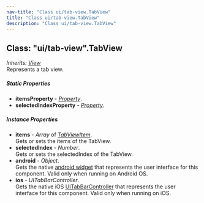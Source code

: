 ```yaml
---
nav-title: "Class ui/tab-view.TabView"
title: "Class ui/tab-view.TabView"
description: "Class ui/tab-view.TabView"
---
```

## Class: "ui/tab-view".TabView  
_Inherits:_ [_View_](../../ui/core/view/View.md)  
Represents a tab view.

##### Static Properties
 - **itemsProperty** - [_Property_](../../ui/core/dependency-observable/Property.md).
 - **selectedIndexProperty** - [_Property_](../../ui/core/dependency-observable/Property.md).

##### Instance Properties
 - **items** - _Array_ of [_TabViewItem_](../../ui/tab-view/TabViewItem.md).    
  Gets or sets the items of the TabView.
 - **selectedIndex** - _Number_.    
  Gets or sets the selectedIndex of the TabView.
 - **android** - _Object_.    
  Gets the native [android widget](http://developer.android.com/reference/android/support/v4/view/ViewPager.html) that represents the user interface for this component. Valid only when running on Android OS.
 - **ios** - _UITabBarController_.    
  Gets the native iOS [UITabBarController](https://developer.apple.com/library/ios/documentation/UIKit/Reference/UITabBarController_Class/) that represents the user interface for this component. Valid only when running on iOS.